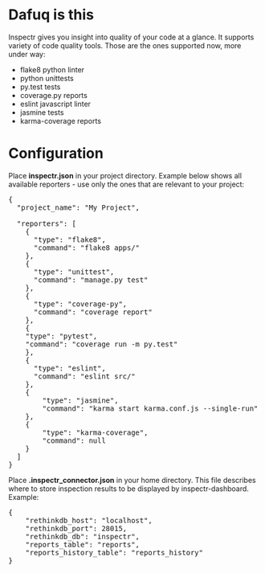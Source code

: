 # Dafuq is this

Inspectr gives you insight into quality of your code at a glance. It supports variety of
code quality tools. Those are the ones supported now, more under way:

* flake8 python linter
* python unittests
* py.test tests
* coverage.py reports
* eslint javascript linter
* jasmine tests
* karma-coverage reports

# Configuration

Place <b>inspectr.json</b> in your project directory. Example below shows all available reporters - use only the ones that are relevant to your project:

<pre>
{
  "project_name": "My Project",

  "reporters": [
    {
      "type": "flake8",
      "command": "flake8 apps/"
    },
    {
      "type": "unittest",
      "command": "manage.py test"
    },
    {
      "type": "coverage-py",
      "command": "coverage report"
    },
    {
	"type": "pytest",
	"command": "coverage run -m py.test"
    },
    {
      "type": "eslint",
	  "command": "eslint src/"
    },
    {
    	"type": "jasmine",
	    "command": "karma start karma.conf.js --single-run"
    },
    {
	    "type": "karma-coverage",
	    "command": null
    }
  ]
}
</pre>

Place <b>.inspectr_connector.json</b> in your home directory. This file describes where to store
inspection results to be displayed by inspectr-dashboard. Example:

<pre>
{
    "rethinkdb_host": "localhost",
    "rethinkdb_port": 28015,
    "rethinkdb_db": "inspectr",
    "reports_table": "reports",
    "reports_history_table": "reports_history"
}
</pre>
